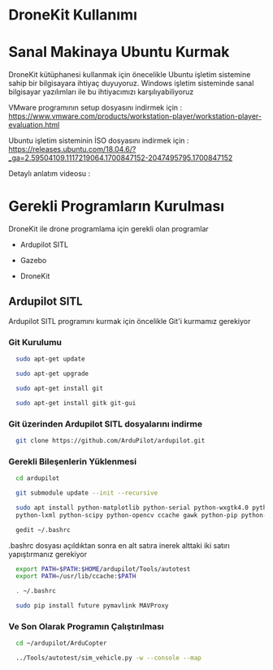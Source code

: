 # DroneKit Kullanımı


# Sanal Makinaya Ubuntu Kurmak

DroneKit kütüphanesi kullanmak için önecelikle Ubuntu işletim sistemine sahip bir bilgisayara ihtiyaç duyuyoruz. Windows işletim sisteminde sanal bilgisayar yazılımları ile bu ihtiyacımızı karşılıyabiliyoruz

VMware programının setup dosyasını indirmek için : https://www.vmware.com/products/workstation-player/workstation-player-evaluation.html

Ubuntu işletim sisteminin İSO dosyasını indirmek için : https://releases.ubuntu.com/18.04.6/?_ga=2.59504109.1117219064.1700847152-2047495795.1700847152

Detaylı anlatım videosu : 

# Gerekli Programların Kurulması

DroneKit ile drone programlama için gerekli olan programlar

* Ardupilot SITL

* Gazebo

* DroneKit

## Ardupilot SITL

Ardupilot SITL programını kurmak için öncelikle Git'i kurmamız gerekiyor

### Git Kurulumu

```bash
  sudo apt-get update
```

```bash
  sudo apt-get upgrade
```


```bash
  sudo apt-get install git
```

```bash
  sudo apt-get install gitk git-gui
```

### Git üzerinden Ardupilot SITL dosyalarını indirme

```bash
  git clone https://github.com/ArduPilot/ardupilot.git
```

### Gerekli Bileşenlerin Yüklenmesi

```bash
  cd ardupilot
```

```bash
  git submodule update --init --recursive
```

```bash
  sudo apt install python-matplotlib python-serial python-wxgtk4.0 python-wxtools
  python-lxml python-scipy python-opencv ccache gawk python-pip python-pexpect

```

```bash
  gedit ~/.bashrc
```
.bashrc dosyası açıldıktan sonra en alt satıra inerek alttaki iki satırı yapıştırmanız gerekiyor

```bash
  export PATH=$PATH:$HOME/ardupilot/Tools/autotest
  export PATH=/usr/lib/ccache:$PATH
```


```bash
  . ~/.bashrc
```

```bash
  sudo pip install future pymavlink MAVProxy
```

### Ve Son Olarak Programın Çalıştırılması

```bash
  cd ~/ardupilot/ArduCopter
```

```bash
  ../Tools/autotest/sim_vehicle.py -w --console --map
```
